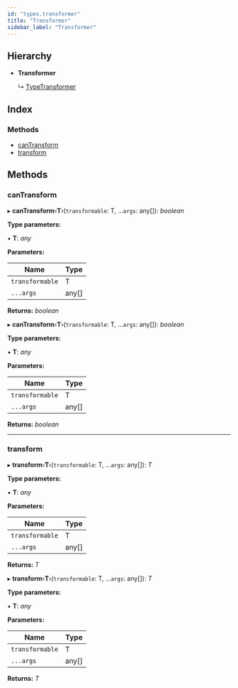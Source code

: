 ```yaml
---
id: "types.transformer"
title: "Transformer"
sidebar_label: "Transformer"
---
```


## Hierarchy

* **Transformer**

  ↳ [TypeTransformer](types.typetransformer.md)

## Index

### Methods

* [canTransform](types.transformer.md#cantransform)
* [transform](types.transformer.md#transform)

## Methods

###  canTransform

▸ **canTransform**‹**T**›(`transformable`: T, ...`args`: any[]): *boolean*

**Type parameters:**

▪ **T**: *any*

**Parameters:**

Name | Type |
------ | ------ |
`transformable` | T |
`...args` | any[] |

**Returns:** *boolean*

▸ **canTransform**‹**T**›(`transformable`: T, ...`args`: any[]): *boolean*

**Type parameters:**

▪ **T**: *any*

**Parameters:**

Name | Type |
------ | ------ |
`transformable` | T |
`...args` | any[] |

**Returns:** *boolean*

___

###  transform

▸ **transform**‹**T**›(`transformable`: T, ...`args`: any[]): *T*

**Type parameters:**

▪ **T**: *any*

**Parameters:**

Name | Type |
------ | ------ |
`transformable` | T |
`...args` | any[] |

**Returns:** *T*

▸ **transform**‹**T**›(`transformable`: T, ...`args`: any[]): *T*

**Type parameters:**

▪ **T**: *any*

**Parameters:**

Name | Type |
------ | ------ |
`transformable` | T |
`...args` | any[] |

**Returns:** *T*
